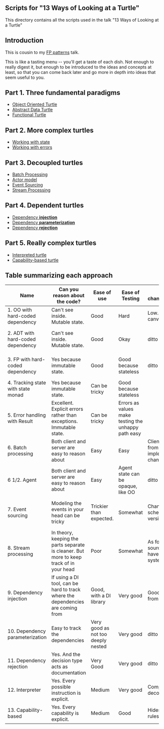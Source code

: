 ﻿## Scripts for "13 Ways of Looking at a Turtle"

This directory contains all the scripts used in the talk "13 Ways of Looking at a Turtle"

## Introduction

This is cousin to my [FP patterns](https://fsharpforfunandprofit.com/fppatterns/) talk.

This is like a tasting menu -- you'll get a taste of each dish.
Not enough to really digest it, but enough to be introduced to the ideas and concepts at least,
so that you can come back later and go more in depth into ideas that seem useful to you.

## Part 1. Three fundamental paradigms

* [Object Oriented Turtle](1-OO_Turtle.fsx)
* [Abstract Data Turtle](2-AbstractDataTurtle.fsx)
* [Functional Turtle](3-FP_Turtle.fsx)

## Part 2. More complex turtles

* [Working with state](4-StateMonad.fsx)
* [Working with errors](5-ErrorHandling.fsx)

## Part 3. Decoupled turtles

* [Batch Processing](6-BatchCommands.fsx)
* [Actor model](6b-TurtleActor.fsx)
* [Event Sourcing](7-EventSourcing.fsx)
* [Stream Processing](8-StreamProcessing.fsx)

## Part 4. Dependent turtles

* [Dependency **injection**](9-OO_DependencyInjection.fsx)
* [Dependency **parameterization**](10-FP_DependencyParameterization.fsx)
* [Dependency **rejection**](11-OO_DependencyRejection.fsx)

## Part 5. Really complex turtles

* [Interpreted turtle](12-Interpreter.fsx)
* [Capability-based turtle](13-Capabilities.fsx)

## Table summarizing each approach

| Name                               | Can you reason about the code?                                                           | Ease of use                        | Ease of Testing                                     | Ease of change/Decoupled                                          | Implementation Complexity                                | Recommendation                                              |
|------------------------------------|------------------------------------------------------------------------------------------|------------------------------------|-----------------------------------------------------|-------------------------------------------------------------------|----------------------------------------------------------|-------------------------------------------------------------|
| 1. OO with hard-coded dependency   | Can't see inside. Mutable state.                                                         | Good                               | Hard                                                | Low. Coupled to canvas                                            | Easy but also can to fall into traps                     | Prefer with dependency injection                            |   
| 2. ADT with hard-coded dependency  | Can't see inside. Mutable state.                                                         | Good                               | Okay                                                | ditto                                                             | Easy. Less likely to fall into complexity traps like OO  | ADT focuses on composition more than OO                     |
| 3. FP with hard-coded dependency   | Yes because immutable state.                                                             | Good                               | Good because stateless                              | ditto                                                             | Easy.                                                    | Yes, but even better with dependency rejection              | 
| 4. Tracking state with state monad | Yes because immutable state.                                                             | Can be tricky                      | Good because stateless                              |                                                                   | Harder.                                                  | Avoid unless you are going full FP                          |
| 5. Error handling with Result      | Excellent. Explicit errors rather than exceptions. Immutable state.                      | Can be tricky                      | Errors as values make testing the unhappy path easy |                                                                   | Straightforward.                                         | Recommended                                                 |
| 6. Batch processing                | Both client and server are easy to reason about                                          | Easy                               | Easy                                                | Client decoupled from server, so implementation change is easy    | Straightforward.                                         | Simplest form of client/server decoupling                   |
| 6 1/2. Agent                       | Both client and server are easy to reason about                                          | Easy                               | Agent state can be opaque, like OO                  | ditto                                                             | Can be complex. Best to use an agent library             | For specific scenarios only                                 |
| 7. Event sourcing                  | Modeling the events in your head can be tricky                                           | Trickier than expected.            | Somewhat                                            | Changing event schemas and versioning is tricky                   | Tricky. Recommend a third party tool for the event store | For specific scenarios only. Don't use because of the hype. |
| 8. Stream processing               | In theory, keeping the parts separate is cleaner. But more to keep track of in your head | Poor                               | Somewhat                                            | As for event sourcing + now you have a distributed system as well | Tricky. Recommend a third party tool                     | For very specific scenarios only. Avoid otherwise.          |
| 9. Dependency injection            | If using a DI tool, can be hard to track where the dependencies are coming from          | Good, with a DI library            | Very good                                           | Good. Decoupled from dependencies                                 | Follow ISP and SRP. Avoid too-large interfaces           | Common, but try dependency rejection first.                 |
| 10. Dependency parameterization    | Easy to track the dependencies                                                           | Very good as not too deeply nested | Very good                                           | ditto                                                             | Easy                                                     | Okay, but try dependency rejection first.                   |
| 11. Dependency rejection           | Yes. And the decision type acts as documentation                                         | Very Good                          | Very good                                           | ditto                                                             | Easy                                                     | Recommended                                                 |
| 12. Interpreter                    | Yes. Every possible instruction is explicit.                                             | Medium                             | Very good                                           | Completely decoupled                                              | Tricky                                                   | For very specific scenarios only (few instructions)         |
| 13. Capability-based               | Yes. Every capability is explicit.                                                       | Medium                             | Good                                                | Hides business rules from client                                  | Tricky                                                   | Recommended for dynamic web sites (HATEOAS)                 |

